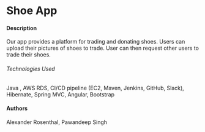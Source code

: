 # Shoe App

 #### Description
 Our app provides a platform for trading and donating shoes. Users can upload their pictures of shoes to trade.  User can then request other users to trade their shoes.
 
 
 ###### Technologies Used
Java , AWS RDS, CI/CD pipeline (EC2, Maven, Jenkins, GitHub, Slack), Hibernate, Spring MVC, Angular, Bootstrap
 
 #### Authors
 Alexander Rosenthal, Pawandeep Singh

